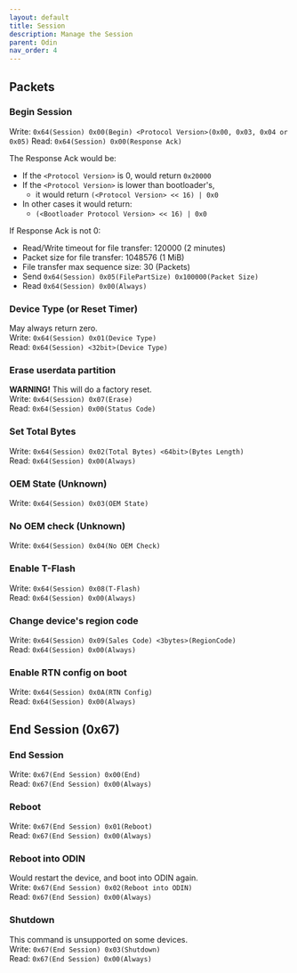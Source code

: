 ```yaml
---
layout: default
title: Session
description: Manage the Session
parent: Odin
nav_order: 4
---
```


## Packets
### Begin Session
Write: `0x64(Session) 0x00(Begin) <Protocol Version>(0x00, 0x03, 0x04 or 0x05)`
Read: `0x64(Session) 0x00(Response Ack)`

The Response Ack would be:
* If the `<Protocol Version>` is 0, would return `0x20000`
* If the `<Protocol Version>` is lower than bootloader's,
    * it would return `(<Protocol Version> << 16) | 0x0`
* In other cases it would return:
    * `(<Bootloader Protocol Version> << 16) | 0x0`

If Response Ack is not 0:
* Read/Write timeout for file transfer: 120000 (2 minutes)
* Packet size for file transfer: 1048576 (1 MiB)
* File transfer max sequence size: 30 (Packets)
* Send `0x64(Session) 0x05(FilePartSize) 0x100000(Packet Size)`
* Read `0x64(Session) 0x00(Always)`

### Device Type (or Reset Timer)
May always return zero. \
Write: `0x64(Session) 0x01(Device Type)` \
Read: `0x64(Session) <32bit>(Device Type)`
### Erase userdata partition
**WARNING!** This will do a factory reset. \
Write: `0x64(Session) 0x07(Erase)` \
Read: `0x64(Session) 0x00(Status Code)`
### Set Total Bytes
Write: `0x64(Session) 0x02(Total Bytes) <64bit>(Bytes Length)` \
Read: `0x64(Session) 0x00(Always)`
### OEM State **(Unknown)**
Write: `0x64(Session) 0x03(OEM State)`
### No OEM check **(Unknown)**
Write: `0x64(Session) 0x04(No OEM Check)`
### Enable T-Flash
Write: `0x64(Session) 0x08(T-Flash)` \
Read: `0x64(Session) 0x00(Always)`
### Change device's region code
Write: `0x64(Session) 0x09(Sales Code) <3bytes>(RegionCode)` \
Read: `0x64(Session) 0x00(Always)`
### Enable RTN config on boot
Write: `0x64(Session) 0x0A(RTN Config)` \
Read: `0x64(Session) 0x00(Always)`
## End Session (0x67)
### End Session
Write: `0x67(End Session) 0x00(End)` \
Read: `0x67(End Session) 0x00(Always)`
### Reboot
Write: `0x67(End Session) 0x01(Reboot)` \
Read: `0x67(End Session) 0x00(Always)`
### Reboot into ODIN
Would restart the device, and boot into ODIN again. \
Write: `0x67(End Session) 0x02(Reboot into ODIN)` \
Read: `0x67(End Session) 0x00(Always)`
### Shutdown
This command is unsupported on some devices. \
Write: `0x67(End Session) 0x03(Shutdown)` \
Read: `0x67(End Session) 0x00(Always)`
